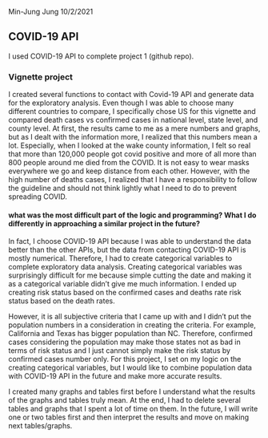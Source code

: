 Min-Jung Jung
10/2/2021

## COVID-19 API

I used COVID-19 API to complete project 1 (github repo).

### Vignette project

I created several functions to contact with Covid-19 API and generate
data for the exploratory analysis. Even though I was able to choose many
different countries to compare, I specifically chose US for this
vignette and compared death cases vs confirmed cases in national level,
state level, and county level. At first, the results came to me as a
mere numbers and graphs, but as I dealt with the information more, I
realized that this numbers mean a lot. Especially, when I looked at the
wake county information, I felt so real that more than 120,000 people
got covid positive and more of all more than 800 people around me died
from the COVID. It is not easy to wear masks everywhere we go and keep
distance from each other. However, with the high number of deaths cases,
I realized that I have a responsibility to follow the guideline and
should not think lightly what I need to do to prevent spreading COVID.

#### what was the most difficult part of the logic and programming? What I do differently in approaching a similar project in the future?

In fact, I choose COVID-19 API because I was able to understand the data
better than the other APIs, but the data from contacting COVID-19 API is
mostly numerical. Therefore, I had to create categorical variables to
complete exploratory data analysis. Creating categorical variables was
surprisingly difficult for me because simple cutting the date and making
it as a categorical variable didn’t give me much information. I ended up
creating risk status based on the confirmed cases and deaths rate risk
status based on the death rates.

However, it is all subjective criteria that I came up with and I didn’t
put the population numbers in a consideration in creating the criteria.
For example, California and Texas has bigger population than NC.
Therefore, confirmed cases considering the population may make those
states not as bad in terms of risk status and I just cannot simply make
the risk status by confirmed cases number only. For this project, I set
on my logic on the creating categorical variables, but I would like to
combine population data with COVID-19 API in the future and make more
accurate results.

I created many graphs and tables first before I understand what the
results of the graphs and tables truly mean. At the end, I had to delete
several tables and graphs that I spent a lot of time on them. In the
future, I will write one or two tables first and then interpret the
results and move on making next tables/graphs.

